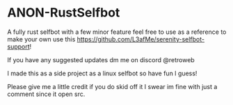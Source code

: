 # ANON-RustSelfbot
A fully rust selfbot with a few minor feature feel free to use as a reference to make your own use this https://github.com/L3afMe/serenity-selfbot-support!

If you have any suggested updates dm me on discord @retroweb

I made this as a side project as a linux selfbot so have fun I guess!

Please give me a little credit if you do skid off it I swear im fine with just a comment since it open src.


